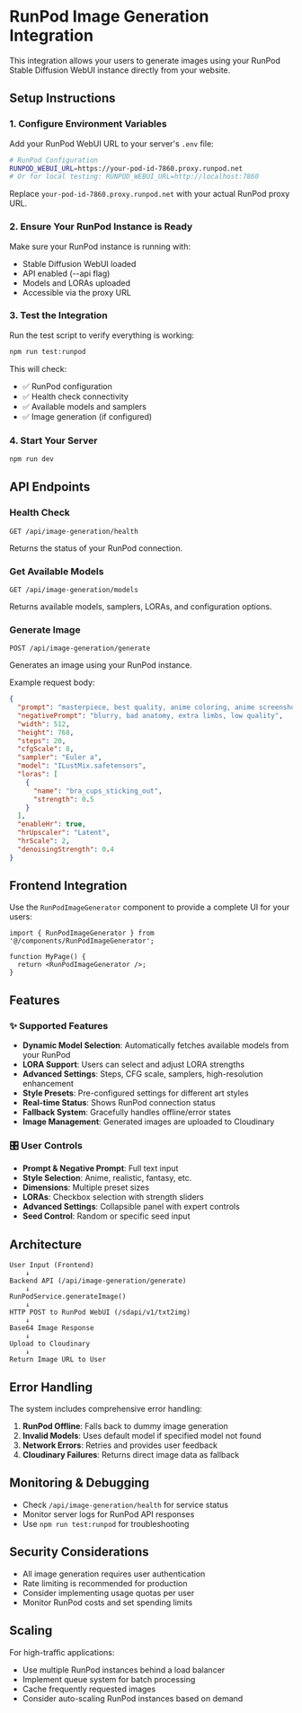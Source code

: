 # RunPod Image Generation Integration

This integration allows your users to generate images using your RunPod Stable Diffusion WebUI instance directly from your website.

## Setup Instructions

### 1. Configure Environment Variables

Add your RunPod WebUI URL to your server's `.env` file:

```bash
# RunPod Configuration
RUNPOD_WEBUI_URL=https://your-pod-id-7860.proxy.runpod.net
# Or for local testing: RUNPOD_WEBUI_URL=http://localhost:7860
```

Replace `your-pod-id-7860.proxy.runpod.net` with your actual RunPod proxy URL.

### 2. Ensure Your RunPod Instance is Ready

Make sure your RunPod instance is running with:
- Stable Diffusion WebUI loaded
- API enabled (--api flag)
- Models and LORAs uploaded
- Accessible via the proxy URL

### 3. Test the Integration

Run the test script to verify everything is working:

```bash
npm run test:runpod
```

This will check:
- ✅ RunPod configuration
- ✅ Health check connectivity  
- ✅ Available models and samplers
- ✅ Image generation (if configured)

### 4. Start Your Server

```bash
npm run dev
```

## API Endpoints

### Health Check
```
GET /api/image-generation/health
```
Returns the status of your RunPod connection.

### Get Available Models
```
GET /api/image-generation/models
```
Returns available models, samplers, LORAs, and configuration options.

### Generate Image
```
POST /api/image-generation/generate
```
Generates an image using your RunPod instance.

Example request body:
```json
{
  "prompt": "masterpiece, best quality, anime coloring, anime screenshot, 1girl, squatting, panties, solo, space ship, indoors, Yuki Mori, black_hair, short_hair, purple_eyes, huge_breasts, wavy hair, blue bodysuit, mature female, 20YO",
  "negativePrompt": "blurry, bad anatomy, extra limbs, low quality",
  "width": 512,
  "height": 768,
  "steps": 20,
  "cfgScale": 8,
  "sampler": "Euler a",
  "model": "ILustMix.safetensors",
  "loras": [
    {
      "name": "bra_cups_sticking_out",
      "strength": 0.5
    }
  ],
  "enableHr": true,
  "hrUpscaler": "Latent",
  "hrScale": 2,
  "denoisingStrength": 0.4
}
```

## Frontend Integration

Use the `RunPodImageGenerator` component to provide a complete UI for your users:

```tsx
import { RunPodImageGenerator } from '@/components/RunPodImageGenerator';

function MyPage() {
  return <RunPodImageGenerator />;
}
```

## Features

### ✨ Supported Features
- **Dynamic Model Selection**: Automatically fetches available models from your RunPod
- **LORA Support**: Users can select and adjust LORA strengths
- **Advanced Settings**: Steps, CFG scale, samplers, high-resolution enhancement
- **Style Presets**: Pre-configured settings for different art styles
- **Real-time Status**: Shows RunPod connection status
- **Fallback System**: Gracefully handles offline/error states
- **Image Management**: Generated images are uploaded to Cloudinary

### 🎛️ User Controls
- **Prompt & Negative Prompt**: Full text input
- **Style Selection**: Anime, realistic, fantasy, etc.
- **Dimensions**: Multiple preset sizes
- **LORAs**: Checkbox selection with strength sliders
- **Advanced Settings**: Collapsible panel with expert controls
- **Seed Control**: Random or specific seed input

## Architecture

```
User Input (Frontend) 
    ↓
Backend API (/api/image-generation/generate)
    ↓  
RunPodService.generateImage()
    ↓
HTTP POST to RunPod WebUI (/sdapi/v1/txt2img)
    ↓
Base64 Image Response
    ↓
Upload to Cloudinary
    ↓
Return Image URL to User
```

## Error Handling

The system includes comprehensive error handling:

1. **RunPod Offline**: Falls back to dummy image generation
2. **Invalid Models**: Uses default model if specified model not found
3. **Network Errors**: Retries and provides user feedback
4. **Cloudinary Failures**: Returns direct image data as fallback

## Monitoring & Debugging

- Check `/api/image-generation/health` for service status
- Monitor server logs for RunPod API responses
- Use `npm run test:runpod` for troubleshooting

## Security Considerations

- All image generation requires user authentication
- Rate limiting is recommended for production
- Consider implementing usage quotas per user
- Monitor RunPod costs and set spending limits

## Scaling

For high-traffic applications:
- Use multiple RunPod instances behind a load balancer
- Implement queue system for batch processing
- Cache frequently requested images
- Consider auto-scaling RunPod instances based on demand
